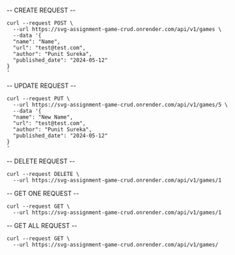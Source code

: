 -- CREATE REQUEST --

```curl
curl --request POST \
  --url https://svg-assignment-game-crud.onrender.com/api/v1/games \
  --data '{
  "name": "Name",
  "url": "test@test.com",
  "author": "Punit Sureka",
  "published_date": "2024-05-12"
}
'
```

-- UPDATE REQUEST --

```curl
curl --request PUT \
  --url https://svg-assignment-game-crud.onrender.com/api/v1/games/5 \
  --data '{
  "name": "New Name",
  "url": "test@test.com",
  "author": "Punit Sureka",
  "published_date": "2024-05-12"
}
'
```

-- DELETE REQUEST --

```curl
curl --request DELETE \
  --url https://svg-assignment-game-crud.onrender.com/api/v1/games/1
```

-- GET ONE REQUEST --

```curl
curl --request GET \
  --url https://svg-assignment-game-crud.onrender.com/api/v1/games/1
```

-- GET ALL REQUEST --

```curl
curl --request GET \
  --url https://svg-assignment-game-crud.onrender.com/api/v1/games/
```